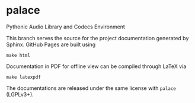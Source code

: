 # palace
Pythonic Audio Library and Codecs Environment

This branch serves the source for the project documentation generated by Sphinx.
GitHub Pages are built using

    make html

Documentation in PDF for offline view can be compiled through LaTeX via

    make latexpdf

The documentations are released under the same license with `palace` (LGPLv3+).
